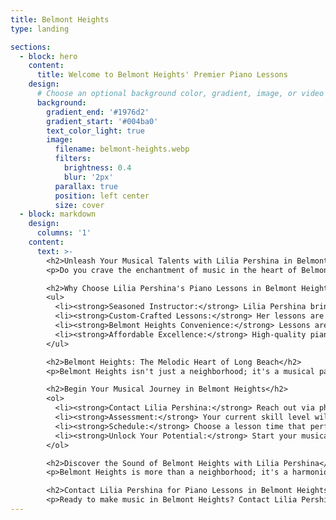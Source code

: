 ```yaml
---
title: Belmont Heights
type: landing

sections:
  - block: hero
    content:
      title: Welcome to Belmont Heights' Premier Piano Lessons
    design:
      # Choose an optional background color, gradient, image, or video
      background:
        gradient_end: '#1976d2'
        gradient_start: '#004ba0'
        text_color_light: true
        image:
          filename: belmont-heights.webp
          filters:
            brightness: 0.4
            blur: '2px'
          parallax: true
          position: left center
          size: cover
  - block: markdown
    design:
      columns: '1'
    content:
      text: >-
        <h2>Unleash Your Musical Talents with Lilia Pershina in Belmont Heights</h2>
        <p>Do you crave the enchantment of music in the heart of Belmont Heights, Long Beach, California? You're in the right place. Lilia Pershina offers more than just piano lessons; she creates a symphony of learning tailored for Belmont Heights residents. Beginners and seasoned pianists alike will find in her lessons the key to unlocking their full musical potential.</p>

        <h2>Why Choose Lilia Pershina's Piano Lessons in Belmont Heights?</h2>
        <ul>
          <li><strong>Seasoned Instructor:</strong> Lilia Pershina brings a wealth of teaching experience to the piano, ensuring you receive top-tier guidance.</li>
          <li><strong>Custom-Crafted Lessons:</strong> Her lessons are designed with your individual aspirations, skill level, and musical preferences in mind.</li>
          <li><strong>Belmont Heights Convenience:</strong> Lessons are hosted centrally in Belmont Heights, making them easily accessible to all residents of this charming community.</li>
          <li><strong>Affordable Excellence:</strong> High-quality piano lessons that won't break the bank.</li>
        </ul>

        <h2>Belmont Heights: The Melodic Heart of Long Beach</h2>
        <p>Belmont Heights isn't just a neighborhood; it's a musical paradise waiting to be explored. Join Lilia Pershina to uncover the rich tapestry of melodies that Belmont Heights has to offer. Her piano lessons are carefully designed to help you create beautiful music and be a part of this vibrant community's arts scene.</p>

        <h2>Begin Your Musical Journey in Belmont Heights</h2>
        <ol>
          <li><strong>Contact Lilia Pershina:</strong> Reach out via phone or email to schedule your first lesson and discover the magic of Belmont Heights through music.</li>
          <li><strong>Assessment:</strong> Your current skill level will be assessed to create a personalized lesson plan tailored to your unique musical goals.</li>
          <li><strong>Schedule:</strong> Choose a lesson time that perfectly fits your schedule and embark on your musical adventure.</li>
          <li><strong>Unlock Your Potential:</strong> Start your musical journey today with Lilia Pershina's Belmont Heights piano lessons.</li>
        </ol>

        <h2>Discover the Sound of Belmont Heights with Lilia Pershina</h2>
        <p>Belmont Heights is more than a neighborhood; it's a harmonious masterpiece waiting to be played. Join Lilia Pershina and be part of the musical tapestry that makes Belmont Heights unique. Her piano lessons in Belmont Heights will inspire you to create beautiful music and embrace the vibrant arts scene of this charming community.</p>

        <h2>Contact Lilia Pershina for Piano Lessons in Belmont Heights</h2>
        <p>Ready to make music in Belmont Heights? Contact Lilia Pershina today for the best piano lessons in the neighborhood. She's eager to help you achieve your musical aspirations and embark on a unique musical journey in Belmont Heights.</p>
---
```

